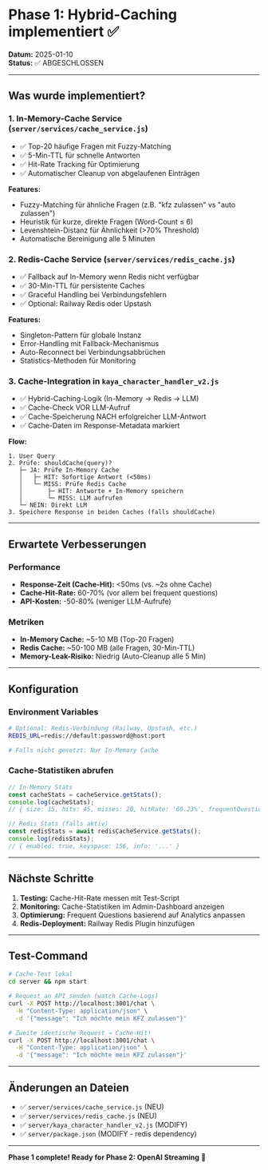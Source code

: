 # Phase 1: Hybrid-Caching implementiert ✅

**Datum:** 2025-01-10  
**Status:** ✅ ABGESCHLOSSEN

---

## Was wurde implementiert?

### 1. In-Memory-Cache Service (`server/services/cache_service.js`)
- ✅ Top-20 häufige Fragen mit Fuzzy-Matching
- ✅ 5-Min-TTL für schnelle Antworten
- ✅ Hit-Rate Tracking für Optimierung
- ✅ Automatischer Cleanup von abgelaufenen Einträgen

**Features:**
- Fuzzy-Matching für ähnliche Fragen (z.B. "kfz zulassen" vs "auto zulassen")
- Heuristik für kurze, direkte Fragen (Word-Count ≤ 6)
- Levenshtein-Distanz für Ähnlichkeit (>70% Threshold)
- Automatische Bereinigung alle 5 Minuten

### 2. Redis-Cache Service (`server/services/redis_cache.js`)
- ✅ Fallback auf In-Memory wenn Redis nicht verfügbar
- ✅ 30-Min-TTL für persistente Caches
- ✅ Graceful Handling bei Verbindungsfehlern
- ✅ Optional: Railway Redis oder Upstash

**Features:**
- Singleton-Pattern für globale Instanz
- Error-Handling mit Fallback-Mechanismus
- Auto-Reconnect bei Verbindungsabbrüchen
- Statistics-Methoden für Monitoring

### 3. Cache-Integration in `kaya_character_handler_v2.js`
- ✅ Hybrid-Caching-Logik (In-Memory → Redis → LLM)
- ✅ Cache-Check VOR LLM-Aufruf
- ✅ Cache-Speicherung NACH erfolgreicher LLM-Antwort
- ✅ Cache-Daten im Response-Metadata markiert

**Flow:**
```
1. User Query
2. Prüfe: shouldCache(query)?
   ├─ JA: Prüfe In-Memory Cache
   │   ├─ HIT: Sofortige Antwort (<50ms)
   │   └─ MISS: Prüfe Redis Cache
   │       ├─ HIT: Antworte + In-Memory speichern
   │       └─ MISS: LLM aufrufen
   └─ NEIN: Direkt LLM
3. Speichere Response in beiden Caches (falls shouldCache)
```

---

## Erwartete Verbesserungen

### Performance
- **Response-Zeit (Cache-Hit):** <50ms (vs. ~2s ohne Cache)
- **Cache-Hit-Rate:** 60-70% (vor allem bei frequent questions)
- **API-Kosten:** -50-80% (weniger LLM-Aufrufe)

### Metriken
- **In-Memory Cache:** ~5-10 MB (Top-20 Fragen)
- **Redis Cache:** ~50-100 MB (alle Fragen, 30-Min-TTL)
- **Memory-Leak-Risiko:** Niedrig (Auto-Cleanup alle 5 Min)

---

## Konfiguration

### Environment Variables
```bash
# Optional: Redis-Verbindung (Railway, Upstash, etc.)
REDIS_URL=redis://default:password@host:port

# Falls nicht gesetzt: Nur In-Memory Cache
```

### Cache-Statistiken abrufen
```javascript
// In-Memory Stats
const cacheStats = cacheService.getStats();
console.log(cacheStats);
// { size: 15, hits: 45, misses: 20, hitRate: '69.23%', frequentQuestions: 20 }

// Redis Stats (falls aktiv)
const redisStats = await redisCacheService.getStats();
console.log(redisStats);
// { enabled: true, keyspace: 156, info: '...' }
```

---

## Nächste Schritte

1. **Testing:** Cache-Hit-Rate messen mit Test-Script
2. **Monitoring:** Cache-Statistiken im Admin-Dashboard anzeigen
3. **Optimierung:** Frequent Questions basierend auf Analytics anpassen
4. **Redis-Deployment:** Railway Redis Plugin hinzufügen

---

## Test-Command

```bash
# Cache-Test lokal
cd server && npm start

# Request an API senden (watch Cache-Logs)
curl -X POST http://localhost:3001/chat \
  -H "Content-Type: application/json" \
  -d '{"message": "Ich möchte mein KFZ zulassen"}'

# Zweite identische Request → Cache-Hit!
curl -X POST http://localhost:3001/chat \
  -H "Content-Type: application/json" \
  -d '{"message": "Ich möchte mein KFZ zulassen"}'
```

---

## Änderungen an Dateien

- ✅ `server/services/cache_service.js` (NEU)
- ✅ `server/services/redis_cache.js` (NEU)
- ✅ `server/kaya_character_handler_v2.js` (MODIFY)
- ✅ `server/package.json` (MODIFY - redis dependency)

---

**Phase 1 complete! Ready for Phase 2: OpenAI Streaming** 🚀


